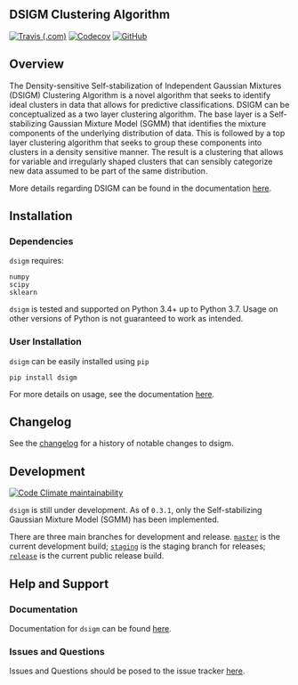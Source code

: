 ## DSIGM Clustering Algorithm

[![Travis (.com)](https://img.shields.io/travis/com/paradoxysm/dsigm?style=flat-square)](https://travis-ci.com/paradoxysm/dsigm)
[![Codecov](https://img.shields.io/codecov/c/gh/paradoxysm/dsigm?style=flat-square&token=5e48e76aa703404f901dea510983281a)](https://codecov.io/gh/paradoxysm/dsigm)
[![GitHub](https://img.shields.io/github/license/paradoxysm/dsigm?color=blue&style=flat-square)](https://github.com/paradoxysm/dsigm/blob/master/LICENSE)

## Overview

The Density-sensitive Self-stabilization of Independent Gaussian Mixtures (DSIGM) Clustering Algorithm is a novel algorithm that seeks to identify ideal clusters in data that allows for predictive classifications. DSIGM can be conceptualized as a two layer clustering algorithm. The base layer is a Self-stabilizing Gaussian Mixture Model (SGMM) that identifies the mixture components of the underlying distribution of data. This is followed by a top layer clustering algorithm that seeks to group these components into clusters in a density sensitive manner. The result is a clustering that allows for variable and irregularly shaped clusters that can sensibly categorize new data assumed to be part of the same distribution.

More details regarding DSIGM can be found in the documentation [here](https://github.com/paradoxysm/dsigm/tree/0.3.1/doc).

## Installation

### Dependencies

`dsigm` requires:
```
numpy
scipy
sklearn
```
`dsigm` is tested and supported on Python 3.4+ up to Python 3.7. Usage on other versions of Python is not guaranteed to work as intended.

### User Installation

`dsigm` can be easily installed using ```pip```

```
pip install dsigm
```

For more details on usage, see the documentation [here](https://github.com/paradoxysm/dsigm/tree/0.3.1/doc).

## Changelog

See the [changelog](https://github.com/paradoxysm/dsigm/blob/0.3.1/CHANGES.md) for a history of notable changes to dsigm.

## Development

[![Code Climate maintainability](https://img.shields.io/codeclimate/maintainability-percentage/paradoxysm/dsigm?style=flat-square)](https://codeclimate.com/github/paradoxysm/dsigm/maintainability)

`dsigm` is still under development. As of `0.3.1`, only the Self-stabilizing Gaussian Mixture Model (SGMM) has been implemented.

There are three main branches for development and release. [`master`](https://github.com/paradoxysm/dsigm) is the current development build; [`staging`](https://github.com/paradoxysm/dsigm/tree/staging) is the staging branch for releases; [`release`](https://github.com/paradoxysm/dsigm/tree/release) is the current public release build.

## Help and Support

### Documentation

Documentation for `dsigm` can be found [here](https://github.com/paradoxysm/dsigm/tree/0.3.1/doc).

### Issues and Questions

Issues and Questions should be posed to the issue tracker [here](https://github.com/paradoxysm/dsigm/issues).
